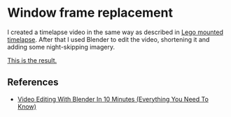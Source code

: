 # Window frame replacement

I created a timelapse video in the same way as described in [Lego mounted timelapse](../lego-mounted-timelapse/README.md). After that I used Blender to edit the video, shortening it and adding some night-skipping imagery.

[This is the result.](./replacement-timelapse.mp4)

## References
* [Video Editing With Blender In 10 Minutes (Everything You Need To Know)](https://www.youtube.com/watch?v=6l2tTr15G6k)